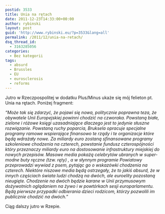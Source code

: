 ```yaml
---
postid: 3533
title: Unia na rętach
date: 2011-12-23T14:33:00+00:00
author: rybinski
layout: post
guid: 'http://www.rybinski.eu/?p=3533&lang=all'
permalink: /2011/12/unia-na-retach/
dsq_thread_id:
  - 3163285056
categories:
  - Bez kategorii
tags:
  - absurd
  - Brussles
  - EU
  - eurosclerosis
  - reforms
---
```

Jutro w Rzeczpospolitej w dodatku Plus/Minus ukaże się mój felieton pt. Unia na rętach. Poniżej fragment:

_“Może tak się zdarzyć, że pojawi się nowa, politycznie poprawna teza, że obywatele Unii Europejskiej powinni chodzić na czworaka. Powstaną białe, zielone i różowe księgi uzasadniające dlaczego jest to jedynie słuszne rozwiązanie. Powstaną ruchy poparcia, Bruksela opracuje specjalne programy ramowe wspierające finansowo te rządy i te organizacje które będą wdrażały nowe. Za miliardy euro zostaną sfinansowane programy szkoleniowe chodzenia na czterech, powstanie fundusz czterospójności który przeznaczy miliardy euro na dostosowanie infrastruktury miejskiej do nowych przepisów. Masowe media pokażą celebrytów ubranych w super-modne buty ręczne (tzw. ręty) , a w słynnym programie Powiatowy przeprowadzi wywiad z psem, pytając go o wskazówki chodzenia na czterech. Niektóre niszowe media będą ostrzegały, że to jakiś absurd, że w innych częściach świata ludzi chodzą na dwóch, ale euroelity pozostaną nieugięte. Chodzenie na dwóch będzie karane w Unii przymusowym dożywotnich oglądaniem na żywo i w powtórkach sesji europarlamentu. Będą pierwsze przypadki odbierania dzieci rodzicom, którzy pozwolili im publicznie chodzić na dwóch.”_

Ciąg dalszy jutro w Rzepie.
